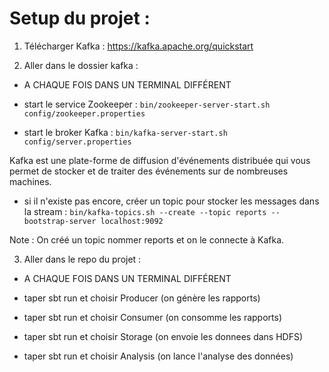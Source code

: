# Setup du projet :

1. Télécharger Kafka : https://kafka.apache.org/quickstart

2. Aller dans le dossier kafka :

- A CHAQUE FOIS DANS UN TERMINAL DIFFÉRENT

- start le service Zookeeper : ```bin/zookeeper-server-start.sh config/zookeeper.properties```

- start le broker Kafka : ```bin/kafka-server-start.sh config/server.properties``` 

Kafka est une plate-forme de diffusion d'événements distribuée qui vous permet de stocker et de traiter des événements sur de nombreuses machines.

- si il n'existe pas encore, créer un topic pour stocker les messages dans la stream : ```bin/kafka-topics.sh --create --topic reports --bootstrap-server localhost:9092```

Note : On créé un topic nommer reports et on le connecte à Kafka. 

3. Aller dans le repo du projet :

- A CHAQUE FOIS DANS UN TERMINAL DIFFÉRENT

- taper sbt run et choisir Producer (on génère les rapports)

- taper sbt run et choisir Consumer (on consomme les rapports)

- taper sbt run et choisir Storage (on envoie les donnees dans HDFS)

- taper sbt run et choisir Analysis (on lance l'analyse des données)
